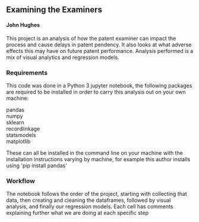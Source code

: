 
## Examining the Examiners

#### John Hughes

This project is an analysis of how the patent examiner can impact the process and cause delays in patent pendency. It also looks at what adverse effects this may have on future patent performance. Analysis performed is a mix of visual analytics and regression models. 

### Requirements

This code was done in a Python 3 jupyter notebook, the following packages are required to be installed in order to carry this analysis out on your own machine:

pandas <br>
numpy <br>
sklearn <br>
recordlinkage <br>
statsmodels <br>
matplotlib <br>

These can all be installed in the command line on your machine with the installation instructions varying by machine, for example this author installs using 'pip install pandas'

### Workflow

The notebook follows the order of the project, starting with collecting that data, then creating and cleaning the dataframes, followed by visual analysis, and finally our regression models. Each cell has comments explaining further what we are doing at each specific step


```python

```
